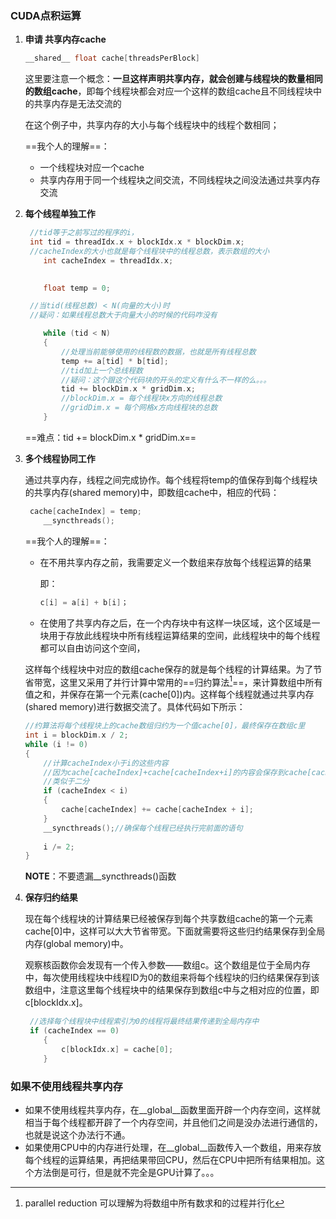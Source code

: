 ### CUDA点积运算

1. **申请 共享内存cache**

   ```c
   __shared__ float cache[threadsPerBlock]
   ```

   这里要注意一个概念：**一旦这样声明共享内存，就会创建与线程块的数量相同的数组cache**，即每个线程块都会对应一个这样的数组cache且不同线程块中的共享内存是无法交流的

   在这个例子中，共享内存的大小与每个线程块中的线程个数相同；

   ==我个人的理解==：

   * 一个线程块对应一个cache
   * 共享内存用于同一个线程块之间交流，不同线程块之间没法通过共享内存交流

2. **每个线程单独工作**

   ```C
   	//tid等于之前写过的程序的i，
   	int tid = threadIdx.x + blockIdx.x * blockDim.x;
   	//cacheIndex的大小也就是每个线程块中的线程总数，表示数组的大小
       int cacheIndex = threadIdx.x;   
   	
   
       float temp = 0;
   
   	//当tid(线程总数) < N(向量的大小)时
   	//疑问：如果线程总数大于向量大小的时候的代码咋没有
   
       while (tid < N)
       {
           //处理当前能够使用的线程数的数据，也就是所有线程总数
           temp += a[tid] * b[tid];
           //tid加上一个总线程数
           //疑问：这个跟这个代码块的开头的定义有什么不一样的么。。。
           tid += blockDim.x * gridDim.x;
           //blockDim.x = 每个线程块x方向的线程总数
           //gridDim.x = 每个网格x方向线程块的总数
       }
   ```

   ==难点：tid += blockDim.x * gridDim.x==

3. **多个线程协同工作**

   通过共享内存，线程之间完成协作。每个线程将temp的值保存到每个线程块的共享内存(shared memory)中，即数组cache中，相应的代码：

   ```c
   	cache[cacheIndex] = temp;
       __syncthreads();
   ```

   ==我个人的理解==：

   * 在不用共享内存之前，我需要定义一个数组来存放每个线程运算的结果

     即：

     ```c
     c[i] = a[i] + b[i]；
     ```

   * 在使用了共享内存之后，在一个内存块中有这样一块区域，这个区域是一块用于存放此线程块中所有线程运算结果的空间，此线程块中的每个线程都可以自由访问这个空间，

   这样每个线程块中对应的数组cache保存的就是每个线程的计算结果。为了节省带宽，这里又采用了并行计算中常用的==归约算法[^1]==，来计算数组中所有值之和，并保存在第一个元素(cache[0])内。这样每个线程就通过共享内存(shared memory)进行数据交流了。具体代码如下所示：

   ```c
   //约算法将每个线程块上的cache数组归约为一个值cache[0]，最终保存在数组c里
   int i = blockDim.x / 2;
   while (i != 0)
   {
       //计算cacheIndex小于i的这些内容
       //因为cache[cacheIndex]+cache[cacheIndex+i]的内容会保存到cache[cacheIndex]中
       //类似于二分
       if (cacheIndex < i)
       {
           cache[cacheIndex] += cache[cacheIndex + i];
       }
       __syncthreads();//确保每个线程已经执行完前面的语句
       
       i /= 2;
   }
   ```

   **NOTE**：不要遗漏\_\_syncthreads()函数

4. **保存归约结果**

   现在每个线程块的计算结果已经被保存到每个共享数组cache的第一个元素cache[0]中，这样可以大大节省带宽。下面就需要将这些归约结果保存到全局内存(global memory)中。

   观察核函数你会发现有一个传入参数——数组c。这个数组是位于全局内存中，每次使用线程块中线程ID为0的数组来将每个线程块的归约结果保存到该数组中，注意这里每个线程块中的结果保存到数组c中与之相对应的位置，即c[blockIdx.x]。

   ```c
   	//选择每个线程块中线程索引为0的线程将最终结果传递到全局内存中
   	if (cacheIndex == 0)
       {
           c[blockIdx.x] = cache[0];
       }
   ```


[^1]: parallel reduction 可以理解为将数组中所有数求和的过程并行化



### 如果不使用线程共享内存

* 如果不使用线程共享内存，在\_\_global\_\_函数里面开辟一个内存空间，这样就相当于每个线程都开辟了一个内存空间，并且他们之间是没办法进行通信的，也就是说这个办法行不通。
* 如果使用CPU中的内存进行处理，在\_\_global\_\_函数传入一个数组，用来存放每个线程的运算结果，再把结果带回CPU，然后在CPU中把所有结果相加。这个方法倒是可行，但是就不完全是GPU计算了。。。
